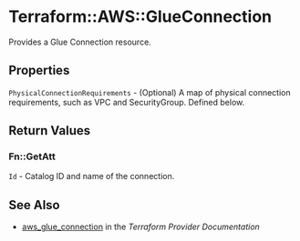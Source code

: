 # Terraform::AWS::GlueConnection

Provides a Glue Connection resource.

## Properties

`PhysicalConnectionRequirements` - (Optional) A map of physical connection requirements, such as VPC and SecurityGroup. Defined below.


## Return Values

### Fn::GetAtt

`Id` - Catalog ID and name of the connection.

## See Also

* [aws_glue_connection](https://www.terraform.io/docs/providers/aws/r/glue_connection.html) in the _Terraform Provider Documentation_